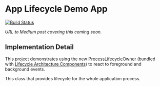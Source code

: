 # App Lifecycle Demo App

[![Build Status](https://travis-ci.org/jshvarts/AppLifecycleDemo.svg?branch=master)](https://travis-ci.org/jshvarts/AppLifecycleDemo)

*URL to Medium post covering this coming soon.*

## Implementation Detail

This project demonstrates using the new [ProcessLifecycleOwner](https://developer.android.com/reference/android/arch/lifecycle/ProcessLifecycleOwner.html) (bundled with [Lifecycle Architecture Components](https://developer.android.com/topic/libraries/architecture/index.html)) to react to foreground and background events. 

This class that provides lifecycle for the whole application process.

